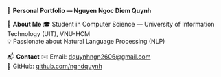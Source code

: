🌿 **Personal Portfolio — Nguyen Ngoc Diem Quynh**

👋 **About Me**
🎓 Student in Computer Science — University of Information Technology (UIT), VNU-HCM <br>
💡 Passionate about Natural Language Processing (NLP) <br>
<br>
📬 **Contact**
✉️ Email: [dquynhngn2606@gmail.com](mailto:dquynhngn2606@gmail.com) <br>
🐙 GitHub: [github.com/ngndquynh](https://github.com/ngndquynh)
